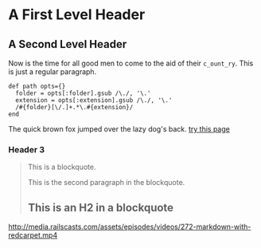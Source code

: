 A First Level Header
====================

A Second Level Header
---------------------

Now is the time for all good men to come to
the aid of their `c_ount_ry`. This is just a
regular paragraph.

~~~.ruby
def path opts={}
  folder = opts[:folder].gsub /\./, '\.'
  extension = opts[:extension].gsub /\./, '\.'
  /#{folder}[\/.]+.*\.#{extension}/
end
~~~

The quick brown fox jumped over the lazy
dog's back. [try this page](myfolder/crazy.html)

### Header 3

> This is a blockquote.
> 
> This is the second paragraph in the blockquote.
>
> ## This is an H2 in a blockquote

http://media.railscasts.com/assets/episodes/videos/272-markdown-with-redcarpet.mp4
